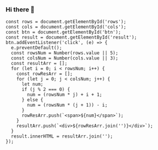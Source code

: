 ### Hi there 👋

<!--
**cvvkshcv/cvvkshcv** is a ✨ _special_ ✨ repository because its `README.md` (this file) appears on your GitHub profile.

Here are some ideas to get you started:

- 🔭 I’m currently working on ...
- 🌱 I’m currently learning ...
- 👯 I’m looking to collaborate on ...
- 🤔 I’m looking for help with ...
- 💬 Ask me about ...
- 📫 How to reach me: ...
- 😄 Pronouns: ...
- ⚡ Fun fact: ...
-->

```
const rows = document.getElementById('rows');
const cols = document.getElementById('cols');
const btn = document.getElementById('btn');
const result = document.getElementById('result');
btn.addEventListener('click', (e) => {
  e.preventDefault();
  const rowsNum = Number(rows.value || 5);
  const colsNum = Number(cols.value || 3);
  const resultArr = [];
  for (let i = 0; i < rowsNum; i++) {
    const rowResArr = [];
    for (let j = 0; j < colsNum; j++) {
      let num;
      if (j % 2 === 0) {
        num = (rowsNum * j) + i + 1;
      } else {
        num = (rowsNum * (j + 1)) - i;
      }
      rowResArr.push(`<span>${num}</span>`);
    }
    resultArr.push(`<div>${rowResArr.join('')}</div>`);
  }
  result.innerHTML = resultArr.join('');
});
```
